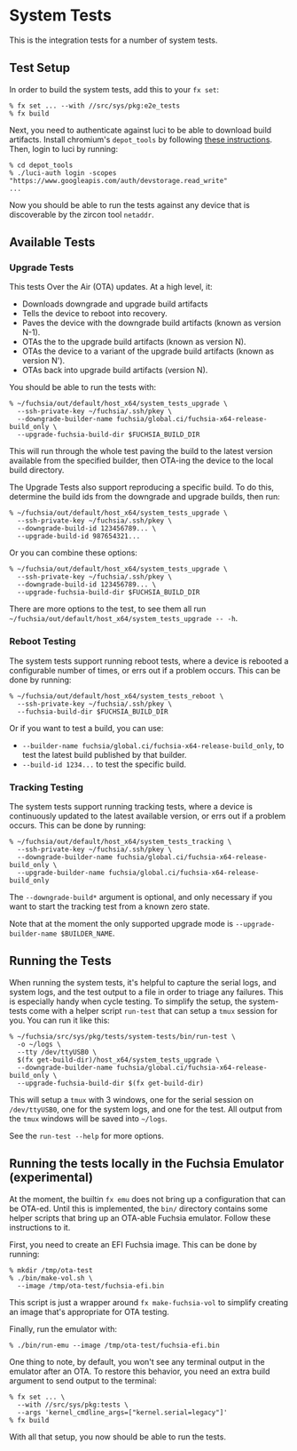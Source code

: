 # System Tests

This is the integration tests for a number of system tests.

## Test Setup

In order to build the system tests, add this to your `fx set`:

```
% fx set ... --with //src/sys/pkg:e2e_tests
% fx build
```

Next, you need to authenticate against luci to be able to download build
artifacts. Install chromium's `depot_tools` by following
[these instructions](https://commondatastorage.googleapis.com/chrome-infra-docs/flat/depot_tools/docs/html/depot_tools_tutorial.html).
Then, login to luci by running:

```
% cd depot_tools
% ./luci-auth login -scopes "https://www.googleapis.com/auth/devstorage.read_write"
...
```

Now you should be able to run the tests against any device that is discoverable
by the zircon tool `netaddr`.

## Available Tests

### Upgrade Tests

This tests Over the Air (OTA) updates. At a high level, it:

* Downloads downgrade and upgrade build artifacts
* Tells the device to reboot into recovery.
* Paves the device with the downgrade build artifacts (known as version N-1).
* OTAs the to the upgrade build artifacts (known as version N).
* OTAs the device to a variant of the upgrade build artifacts (known as version
  N').
* OTAs back into upgrade build artifacts (version N).

You should be able to run the tests with:

```
% ~/fuchsia/out/default/host_x64/system_tests_upgrade \
  --ssh-private-key ~/fuchsia/.ssh/pkey \
  --downgrade-builder-name fuchsia/global.ci/fuchsia-x64-release-build_only \
  --upgrade-fuchsia-build-dir $FUCHSIA_BUILD_DIR
```

This will run through the whole test paving the build to the latest version
available from the specified builder, then OTA-ing the device to the local build
directory.

The Upgrade Tests also support reproducing a specific build. To do this,
determine the build ids from the downgrade and upgrade builds, then run:

```
% ~/fuchsia/out/default/host_x64/system_tests_upgrade \
  --ssh-private-key ~/fuchsia/.ssh/pkey \
  --downgrade-build-id 123456789... \
  --upgrade-build-id 987654321...
```

Or you can combine these options:

```
% ~/fuchsia/out/default/host_x64/system_tests_upgrade \
  --ssh-private-key ~/fuchsia/.ssh/pkey \
  --downgrade-build-id 123456789... \
  --upgrade-fuchsia-build-dir $FUCHSIA_BUILD_DIR
```

There are more options to the test, to see them all run
`~/fuchsia/out/default/host_x64/system_tests_upgrade -- -h`.

### Reboot Testing

The system tests support running reboot tests, where a device is rebooted a
configurable number of times, or errs out if a problem occurs. This
can be done by running:

```
% ~/fuchsia/out/default/host_x64/system_tests_reboot \
  --ssh-private-key ~/fuchsia/.ssh/pkey \
  --fuchsia-build-dir $FUCHSIA_BUILD_DIR
```

Or if you want to test a build, you can use:

* `--builder-name fuchsia/global.ci/fuchsia-x64-release-build_only`, to test the
  latest build published by that builder.
* `--build-id 1234...` to test the specific build.

### Tracking Testing

The system tests support running tracking tests, where a device is
continuously updated to the latest available version, or errs out if a problem
occurs. This can be done by running:

```
% ~/fuchsia/out/default/host_x64/system_tests_tracking \
  --ssh-private-key ~/fuchsia/.ssh/pkey \
  --downgrade-builder-name fuchsia/global.ci/fuchsia-x64-release-build_only \
  --upgrade-builder-name fuchsia/global.ci/fuchsia-x64-release-build_only
```

The `--downgrade-build*` argument is optional, and only necessary if you want to
start the tracking test from a known zero state.

Note that at the moment the only supported upgrade mode is
`--upgrade-builder-name $BUILDER_NAME`.

## Running the Tests

When running the system tests, it's helpful to capture the serial logs, and
system logs, and the test output to a file in order to triage any failures. This
is especially handy when cycle testing. To simplify the setup, the system-tests
come with a helper script `run-test` that can setup a `tmux` session
for you. You can run it like this:

```
% ~/fuchsia/src/sys/pkg/tests/system-tests/bin/run-test \
  -o ~/logs \
  --tty /dev/ttyUSB0 \
  $(fx get-build-dir)/host_x64/system_tests_upgrade \
  --downgrade-builder-name fuchsia/global.ci/fuchsia-x64-release-build_only \
  --upgrade-fuchsia-build-dir $(fx get-build-dir)
```

This will setup a `tmux` with 3 windows, one for the serial session on
`/dev/ttyUSB0`, one for the system logs, and one for the test. All output from
the `tmux` windows will be saved into `~/logs`.

See the `run-test --help` for more options.

## Running the tests locally in the Fuchsia Emulator (experimental)

At the moment, the builtin `fx emu` does not bring up a configuration that can be
OTA-ed. Until this is implemented, the `bin/` directory contains some helper
scripts that bring up an OTA-able Fuchsia emulator. Follow these instructions to
it.

First, you need to create an EFI Fuchsia image. This can be done by running:

```
% mkdir /tmp/ota-test
% ./bin/make-vol.sh \
  --image /tmp/ota-test/fuchsia-efi.bin
```

This script is just a wrapper around `fx make-fuchsia-vol` to simplify creating
an image that's appropriate for OTA testing.

Finally, run the emulator with:

```
% ./bin/run-emu --image /tmp/ota-test/fuchsia-efi.bin
```

One thing to note, by default, you won't see any terminal output in the emulator
after an OTA. To restore this behavior, you need an extra build argument to send
output to the terminal:

```
% fx set ... \
  --with //src/sys/pkg:tests \
  --args 'kernel_cmdline_args=["kernel.serial=legacy"]'
% fx build
```

With all that setup, you now should be able to run the tests.

[OVMF]: https://github.com/tianocore/tianocore.github.io/wiki/OVMF
